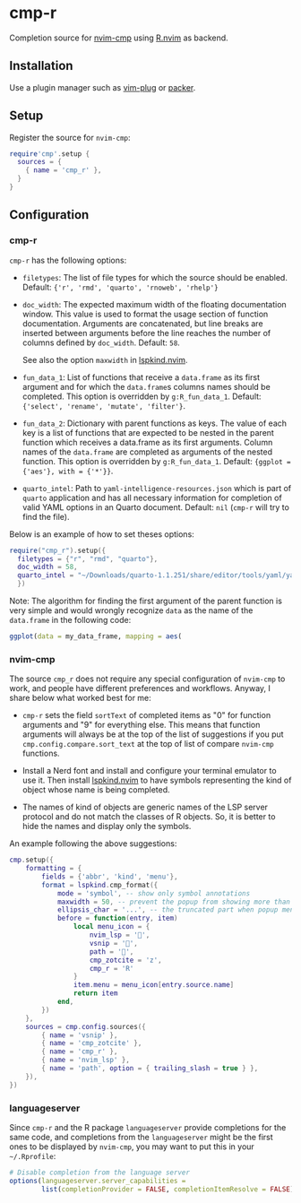 # cmp-r

Completion source for [nvim-cmp](https://github.com/hrsh7th/nvim-cmp) using [R.nvim](https://github.com/R-nvim/R.nvim) as backend.

## Installation

Use a plugin manager such as [vim-plug](https://github.com/junegunn/vim-plug)
or [packer](https://github.com/wbthomason/packer.nvim).

## Setup

Register the source for `nvim-cmp`:

```lua
require'cmp'.setup {
  sources = {
    { name = 'cmp_r' },
  }
}
```

## Configuration

### cmp-r

`cmp-r` has the following options:

  - `filetypes`: The list of file types for which the source should be enabled.
    Default: `{'r', 'rmd', 'quarto', 'rnoweb', 'rhelp'}`


  - `doc_width`: The expected maximum width of the floating documentation
    window. This value is used to format the usage section of function
    documentation. Arguments are concatenated, but line breaks are inserted
    between arguments before the line reaches the number of columns defined by
    `doc_width`. Default: `58`.

    See also the option `maxwidth` in [lspkind.nvim](https://github.com/onsails/lspkind.nvim).

  - `fun_data_1`: List of functions that receive a `data.frame` as its first
    argument and for which the `data.frame`s columns names should be
    completed. This option is overridden by `g:R_fun_data_1`. Default:
    `{'select', 'rename', 'mutate', 'filter'}`.

  - `fun_data_2`: Dictionary with parent functions as keys. The value of each
    key is a list of functions that are expected to be nested in the parent
    function which receives a data.frame as its first arguments. Column names
    of the `data.frame` are completed as arguments of the nested function.
    This option is overridden by `g:R_fun_data_1`. Default:
    `{ggplot = {'aes'}, with = {'*'}}`.

  - `quarto_intel`: Path to `yaml-intelligence-resources.json` which is part
    of `quarto` application and has all necessary information for completion
    of valid YAML options in an Quarto document. Default: `nil` (`cmp-r` will
    try to find the file).

Below is an example of how to set theses options:

```lua
require("cmp_r").setup({
  filetypes = {"r", "rmd", "quarto"},
  doc_width = 58,
  quarto_intel = "~/Downloads/quarto-1.1.251/share/editor/tools/yaml/yaml-intelligence-resources.json"
  })
```

Note: The algorithm for finding the first argument of the parent function is
very simple and would wrongly recognize `data` as the name of the
`data.frame` in the following code:

```r
ggplot(data = my_data_frame, mapping = aes(
```


### nvim-cmp

The source `cmp_r` does not require any special configuration of
`nvim-cmp` to work, and people have different preferences and workflows.
Anyway, I share below what worked best for me:

  - `cmp-r` sets the field `sortText` of completed items as "0" for
    function arguments and "9" for everything else. This means that function
    arguments will always be at the top of the list of suggestions if you put
    `cmp.config.compare.sort_text` at the top of list of compare `nvim-cmp`
    functions.

  - Install a Nerd font and install and configure your terminal emulator to
    use it. Then install [lspkind.nvim](https://github.com/onsails/lspkind.nvim)
    to have symbols representing the kind of object whose name is being completed.

  - The names of kind of objects are generic names of the LSP server protocol
    and do not match the classes of R objects. So, it is better to hide the
    names and display only the symbols.

An example following the above suggestions:

```lua
cmp.setup({
    formatting = {
        fields = {'abbr', 'kind', 'menu'},
        format = lspkind.cmp_format({
            mode = 'symbol', -- show only symbol annotations
            maxwidth = 50, -- prevent the popup from showing more than provided characters
            ellipsis_char = '...', -- the truncated part when popup menu exceed maxwidth
            before = function(entry, item)
                local menu_icon = {
                    nvim_lsp = '',
                    vsnip = '',
                    path = '',
                    cmp_zotcite = 'z',
                    cmp_r = 'R'
                }
                item.menu = menu_icon[entry.source.name]
                return item
            end,
        })
    },
    sources = cmp.config.sources({
        { name = 'vsnip' },
        { name = 'cmp_zotcite' },
        { name = 'cmp_r' },
        { name = 'nvim_lsp' },
        { name = 'path', option = { trailing_slash = true } },
    }),
})
```
### languageserver

Since `cmp-r` and the R package `languageserver` provide completions for
the same code, and completions from the `languageserver` might be the first
ones to be displayed by `nvim-cmp`, you may want to put this in your `~/.Rprofile`:

```r
# Disable completion from the language server
options(languageserver.server_capabilities =
        list(completionProvider = FALSE, completionItemResolve = FALSE))

```
